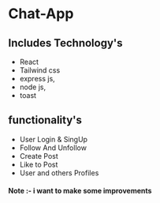 #  Chat-App 

## Includes Technology's
* React
* Tailwind css
* express js,
* node js,
* toast
  
## functionality's
* User Login & SingUp
* Follow And Unfollow
* Create Post
* Like to Post
* User and others Profiles

#### Note :- i want to make some improvements 

